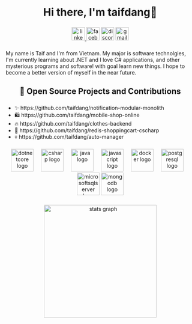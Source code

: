 <h1 align="center">Hi there, I'm taifdang👋</h1>

###

<div align="center">
  <a href="https://www.linkedin.com/in/taifdang/">
    <img src="https://img.shields.io/static/v1?message=LinkedIn&logo=linkedin&label=&color=0077B5&logoColor=white&labelColor=&style=for-the-badge" height="35" alt="linkedin logo"  />
  </a>  
  <img src="https://img.shields.io/static/v1?message=Facebook&logo=facebook&label=&color=1877F2&logoColor=white&labelColor=&style=for-the-badge" height="35" alt="facebook logo"  />
  <img src="https://img.shields.io/static/v1?message=Discord&logo=discord&label=&color=7289DA&logoColor=white&labelColor=&style=for-the-badge" height="35" alt="discord logo"  />
  <a href="mailto:taidangduc1503@gmail.com">
    <img src="https://img.shields.io/static/v1?message=Gmail&logo=gmail&label=&color=D14836&logoColor=white&labelColor=&style=for-the-badge" height="35" alt="gmail logo"  />
  </a>
  
</div>

###

<p>
  My name is Taif and I'm from Vietnam. My major is software technolgies, I'm currently learning about 
  .NET and I love C# applications, and other mysterious programs and software! with goal learn new things.
  I hope to become a better version of myself in the near future.
</p>

<h2 align="center">🚀 Open Source Projects and Contributions </h2>

###
<ul>
  <li>✨ https://github.com/taifdang/notification-modular-monolith</li>
  <li>🛍️ https://github.com/taifdang/mobile-shop-online</li>
  <li>🔥 https://github.com/taifdang/clothes-backend</li>
  <li>🛒 https://github.com/taifdang/redis-shoppingcart-cscharp</li>
  <li>💀 https://github.com/taifdang/auto-manager</li>
</ul>

###
###
<div align="center">
  <img src="https://cdn.jsdelivr.net/gh/devicons/devicon/icons/dotnetcore/dotnetcore-original.svg" height="60" alt="dotnetcore logo"  />
  <img width="12" />
  <img src="https://cdn.jsdelivr.net/gh/devicons/devicon/icons/csharp/csharp-original.svg" height="60" alt="csharp logo"  />
  <img width="12" />
  <img src="https://cdn.jsdelivr.net/gh/devicons/devicon/icons/java/java-original.svg" height="60" alt="java logo"  />
  <img width="12" />
  <img src="https://cdn.jsdelivr.net/gh/devicons/devicon/icons/javascript/javascript-original.svg" height="60" alt="javascript logo"  />
  <img width="12" />
  <img src="https://cdn.jsdelivr.net/gh/devicons/devicon/icons/docker/docker-plain-wordmark.svg" height="60" alt="docker logo"  />
  <img width="12" />
  <img src="https://cdn.jsdelivr.net/gh/devicons/devicon/icons/postgresql/postgresql-original.svg" height="60" alt="postgresql logo"  />
  <img width="12" />
  <img src="https://cdn.jsdelivr.net/gh/devicons/devicon/icons/microsoftsqlserver/microsoftsqlserver-plain.svg" height="60" alt="microsoftsqlserver logo"  />
  
  <img src="https://cdn.jsdelivr.net/gh/devicons/devicon/icons/mongodb/mongodb-original.svg" height="60" alt="mongodb logo"  />
</div>

###
<div align="center">
  <img src="https://github-readme-stats.vercel.app/api?username=taifdang&hide_title=false&hide_rank=false&show_icons=true&include_all_commits=true&count_private=true&disable_animations=false&theme=default&locale=en&hide_border=false" height="300" alt="stats graph"  />
</div>


